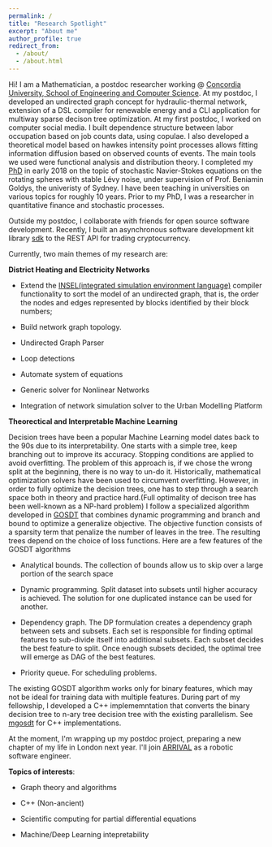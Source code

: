 ```yaml
---
permalink: /
title: "Research Spotlight"
excerpt: "About me"
author_profile: true
redirect_from: 
  - /about/
  - /about.html
---
```


Hi! I am a Mathematician, a postdoc researcher working  @ [Concordia University, School of Engineering and Computer Science](https://www.concordia.ca/ginacody.html). At my postdoc, I developed an undirected graph concept for hydraulic-thermal network, extension of a DSL compiler for renewable energy and a CLI application for multiway sparse decison tree optimization. At my first postdoc, I worked on computer social media. I built dependence structure between labor occupation based on job counts data,  using copulae. I also developed a theoretical model based on hawkes intensity point processes allows fitting information diffusion based on observed counts of events. The main tools we used were functional analysis and distribution theory. I completed my [PhD](https://www.maths.usyd.edu.au/ut/people?who=LJ_Dong) in early 2018 on the topic of stochastic Navier-Stokes equations on the rotating spheres with stable Lévy noise, under supervision of Prof. Beniamin Goldys, the univeristy of Sydney. I have been teaching in universities on various topics for roughly 10 years. Prior to my PhD, I was a researcher in quantitative finance and stochastic processes.

Outside my postdoc, I collaborate with friends for open source software development. Recently, I built an asynchronous software development kit library [sdk](https://github.com/bitwyre/sdk) to the REST API for trading cryptocurrency. 

Currently, two main themes of my research are:

**District Heating and Electricity Networks**

* Extend the [INSEL(integrated simulation environment language)](https://www.insel.eu/en/) compiler functionality to sort the model of an undirected graph, that is, the order the nodes and edges represented by blocks
identified by their block numbers;

* Build network graph topology.

* Undirected Graph Parser

* Loop detections 

* Automate system of equations

* Generic solver for Nonlinear Networks

* Integration of network simulation solver to the Urban Modelling Platform 

**Theorectical and Interpretable Machine Learning**

Decision trees have been a popular Machine Learning model dates back to the 90s due to its interpretability. One starts with a simple tree, keep branching out
to improve its accuracy. Stopping conditions are applied to  avoid overfitting. The problem of this approach is, if we chose the wrong split at the beginning, there is no way
to un-do it. Historically, mathematical optimization solvers have been used to circumvent overfitting. However, in order to fully optimize the decision trees, one has to step through 
a search space both in theory and practice hard.(Full optimality of decison tree has been well-known as a NP-hard problem)
I follow a specialized algorithm developed in [GOSDT](https://arxiv.org/abs/2006.08690) that combines dynamic programming and branch and bound to optimize a generalize objective.
The objective function consists of a sparsity term that penalize the number of leaves in the tree. The resulting trees depend on the choice of loss functions.
Here are a few features of the GOSDT algorithms

* Analytical bounds. The collection of bounds allow us to skip over a large portion of the search space

* Dynamic programming. Split dataset into subsets until higher accuracy is achieved. The solution for one duplicated instance can be used for another.

* Dependency graph. The DP formulation creates a dependency graph between sets and subsets. Each set is responsible for finding optimal features to sub-divide itself into 
additional subsets. Each subset decides the best feature to split. Once enough subsets decided, the optimal tree will emerge as DAG of the best features.

* Priority queue. For scheduling problems.

The existing GOSDT algorithm works only for binary features, which may not be ideal for training data with multiple features. During part of my fellowship, I developed a C++ implememntation that converts the binary decision tree to n-ary tree decision tree with the existing parallelism. See [mgosdt](https://gitlab.com/leannejdong/mgosdt/-/tree/dev) for C++ implementations.

At the moment, I'm wrapping up my postdoc project, preparing a new chapter of my life in London next year. I'll join [ARRIVAL](https://arrival.com/world/en) as a robotic software engineer.

**Topics of interests**: 

* Graph theory and algorithms

* C++ (Non-ancient)

* Scientific computing for partial differential equations

* Machine/Deep Learning intepretability


<!---

**Past Interests**

* Mathematical Analysis of Artificial Intelligence and Theoretical Computer Science

* Theoretical or Statistical Machine Learning

* Stochastic PDEs, Financial Mathematics

* Quantum Computing, Quantum game theory, Information Geometry, Quantum Machine Learning

* Point processes and applications to Social Media, Finance, Insurance, Quantum Physics

--->

